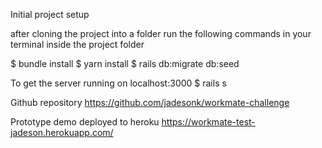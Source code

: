 Initial project setup

after cloning the project into a folder run the following commands in your terminal inside the project folder

$ bundle install
$ yarn install
$ rails db:migrate db:seed

To get the server running on localhost:3000
$ rails s


Github repository
https://github.com/jadesonk/workmate-challenge

Prototype demo deployed to heroku
https://workmate-test-jadeson.herokuapp.com/

